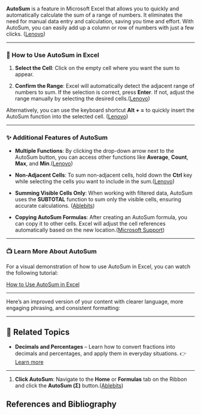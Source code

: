 
**AutoSum** is a feature in Microsoft Excel that allows you to quickly and automatically calculate the sum of a range of numbers. It eliminates the need for manual data entry and calculation, saving you time and effort. With AutoSum, you can easily add up a column or row of numbers with just a few clicks. ([Lenovo][1])

---

### 🔧 How to Use AutoSum in Excel

1. **Select the Cell**: Click on the empty cell where you want the sum to appear.



3. **Confirm the Range**: Excel will automatically detect the adjacent range of numbers to sum. If the selection is correct, press **Enter**. If not, adjust the range manually by selecting the desired cells.([Lenovo][3])

Alternatively, you can use the keyboard shortcut **Alt + =** to quickly insert the AutoSum function into the selected cell. ([Lenovo][3])

---

### ✨ Additional Features of AutoSum

* **Multiple Functions**: By clicking the drop-down arrow next to the AutoSum button, you can access other functions like **Average**, **Count**, **Max**, and **Min**.([Lenovo][3])

* **Non-Adjacent Cells**: To sum non-adjacent cells, hold down the **Ctrl** key while selecting the cells you want to include in the sum.([Lenovo][3])

* **Summing Visible Cells Only**: When working with filtered data, AutoSum uses the **SUBTOTAL** function to sum only the visible cells, ensuring accurate calculations. ([Ablebits][2])

* **Copying AutoSum Formulas**: After creating an AutoSum formula, you can copy it to other cells. Excel will adjust the cell references automatically based on the new location.([Microsoft Support][4])

---

### 📺 Learn More About AutoSum

For a visual demonstration of how to use AutoSum in Excel, you can watch the following tutorial:

[How to Use AutoSum in Excel](https://www.youtube.com/watch?v=xkOe8Vm6onM&utm_source=chatgpt.com)

---

Here’s an improved version of your content with clearer language, more engaging phrasing, and consistent formatting:

---

## 📘 **Related Topics**

* **Decimals and Percentages** – Learn how to convert fractions into decimals and percentages, and apply them in everyday situations.
  👉 [Learn more](#)

---

1. **Click AutoSum**: Navigate to the **Home** or **Formulas** tab on the Ribbon and click the **AutoSum (Σ)** button.([Ablebits][2])

## References and Bibliography

[1]: https://www.lenovo.com/us/en/glossary/what-is-autosum/?srsltid=AfmBOoqgLhfbSZtmTSLlMCBvkAfjSEImEZLppSn3sBVLNoU8uSQkcP4p&utm_source=chatgpt.com "What is AutoSum? How do I Use It in Microsoft Excel? - Lenovo"
[2]: https://www.ablebits.com/office-addins-blog/howto-autosum-excel/?utm_source=chatgpt.com "How to use AutoSum in Excel - Ablebits.com"
[3]: https://www.lenovo.com/us/en/glossary/what-is-autosum/?srsltid=AfmBOorXoGjLLNI5bDLNZILWaquazfkncWkxdlvHCdlrlVakxDpW9uDZ&utm_source=chatgpt.com "What is AutoSum? How do I Use It in Microsoft Excel? - Lenovo"
[4]: https://support.microsoft.com/en-us/office/use-autosum-to-sum-numbers-in-excel-543941e7-e783-44ef-8317-7d1bb85fe706?utm_source=chatgpt.com "Use AutoSum to sum numbers in Excel - Microsoft Support"
